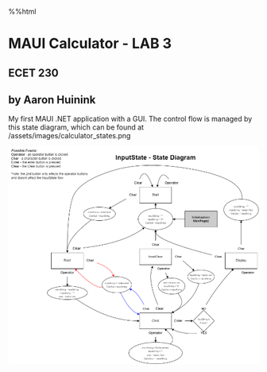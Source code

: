 %%html
<style>
	png {background-color: #gray;}
</style>

# MAUI Calculator - LAB 3 #
## ECET 230 ##
## by Aaron Huinink ##

My first MAUI .NET application with a GUI.
The control flow is managed by this state diagram, which can be found at /assets/images/calculator_states.png

<img class=png src="../../assets/images/calculator_states.png"/>


